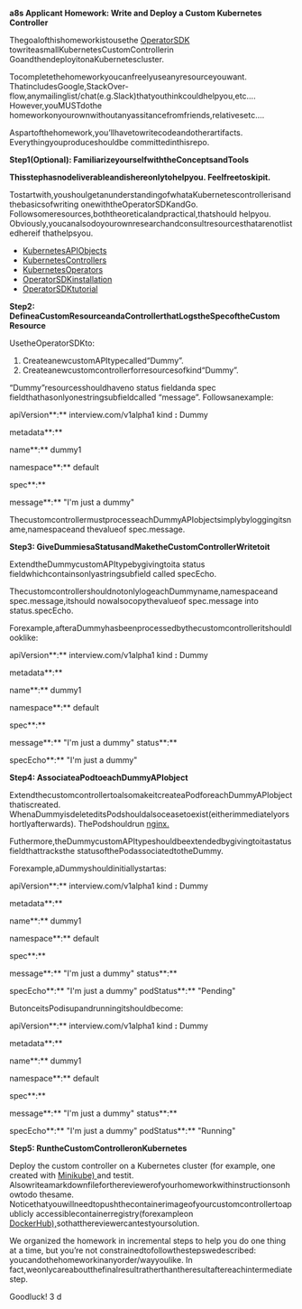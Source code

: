 **a8s Applicant Homework: Write and Deploy a Custom Kubernetes Controller**

Thegoalofthishomeworkistousethe [OperatorSDK ](https://github.com/operator-framework/operator-sdk)towriteasmallKubernetesCustomControllerin GoandthendeployitonaKubernetescluster.

Tocompletethehomeworkyoucanfreelyuseanyresourceyouwant. ThatincludesGoogle,StackOver- flow,anymailinglist/chat(e.g.Slack)thatyouthinkcouldhelpyou,etc…. However,youMUSTdothe homeworkonyourownwithoutanyassitancefromfriends,relativesetc….

Aspartofthehomework,you’llhavetowritecodeandotherartifacts. Everythingyouproduceshouldbe committedinthisrepo.

**Step1(Optional): FamiliarizeyourselfwiththeConceptsandTools**

**Thisstephasnodeliverableandishereonlytohelpyou. Feelfreetoskipit.**

Tostartwith,youshoulgetanunderstandingofwhataKubernetescontrollerisandthebasicsofwriting onewiththeOperatorSDKandGo. Followsomeresources,boththeoreticalandpractical,thatshould helpyou. Obviously,youcanalsodoyourownresearchandconsultresourcesthatarenotlistedhereif thathelpsyou.

- [KubernetesAPIObjects](https://kubernetes.io/docs/concepts/overview/working-with-objects/kubernetes-objects/)
- [KubernetesControllers](https://kubernetes.io/docs/concepts/architecture/controller/)
- [KubernetesOperators](https://kubernetes.io/docs/concepts/extend-kubernetes/operator/)
- [OperatorSDKinstallation](https://sdk.operatorframework.io/docs/installation/)
- [OperatorSDKtutorial](https://sdk.operatorframework.io/docs/building-operators/golang/tutorial/)

**Step2: DefineaCustomResourceandaControllerthatLogstheSpecoftheCustom Resource**

UsetheOperatorSDKto:

1. CreateanewcustomAPItypecalled“Dummy”.
1. Createanewcustomcontrollerforresourcesofkind“Dummy”.

“Dummy”resourcesshouldhaveno status fieldanda spec fieldthathasonlyonestringsubfieldcalled “message”. Followsanexample:

apiVersion**:** interview.com/v1alpha1 kind **:** Dummy

metadata**:**

name**:** dummy1

namespace**:** default

spec**:**

message**:** "I'm just a dummy"

ThecustomcontrollermustprocesseachDummyAPIobjectsimplybyloggingitsname,namespaceand thevalueof spec.message.

**Step3: GiveDummiesaStatusandMaketheCustomControllerWritetoit**

ExtendtheDummycustomAPItypebygivingtoita status fieldwhichcontainsonlyastringsubfield called specEcho.

ThecustomcontrollershouldnotonlylogeachDummyname,namespaceand spec.message,itshould nowalsocopythevalueof spec.message into status.specEcho.

Forexample,afteraDummyhasbeenprocessedbythecustomcontrolleritshouldlooklike:

apiVersion**:** interview.com/v1alpha1 kind **:** Dummy

metadata**:**

name**:** dummy1

namespace**:** default

spec**:**

message**:** "I'm just a dummy" status**:**

specEcho**:** "I'm just a dummy"

**Step4: AssociateaPodtoeachDummyAPIobject**

ExtendthecustomcontrollertoalsomakeitcreateaPodforeachDummyAPIobjectthatiscreated. WhenaDummyisdeleteditsPodshouldalsoceasetoexist(eitherimmediatelyorshortlyafterwards). ThePodshouldrun [nginx.](https://hub.docker.com/_/nginx)

Futhermore,theDummycustomAPItypeshouldbeextendedbygivingtoitastatusfieldthattracksthe statusofthePodassociatedtotheDummy.

Forexample,aDummyshouldinitiallystartas:

apiVersion**:** interview.com/v1alpha1 kind **:** Dummy

metadata**:**

name**:** dummy1

namespace**:** default

spec**:**

message**:** "I'm just a dummy" status**:**

specEcho**:** "I'm just a dummy" podStatus**:** "Pending"

ButonceitsPodisupandrunningitshouldbecome:

apiVersion**:** interview.com/v1alpha1 kind **:** Dummy

metadata**:**

name**:** dummy1

namespace**:** default

spec**:**

message**:** "I'm just a dummy" status**:**

specEcho**:** "I'm just a dummy" podStatus**:** "Running"

**Step5: RuntheCustomControlleronKubernetes**

Deploy the custom controller on a Kubernetes cluster (for example, one created with [Minikube) ](https://minikube.sigs.k8s.io/docs/start/)and testit. Alsowriteamarkdownfileforthereviewerofyourhomeworkwithinstructionsonhowtodo thesame. Noticethatyouwillneedtopushthecontainerimageofyourcustomcontrollertoapublicly accessiblecontainerregistry(forexampleon [DockerHub),](https://hub.docker.com/)sothatthereviewercantestyoursolution.

We organized the homework in incremental steps to help you do one thing at a time, but you’re not constrainedtofollowthestepswedescribed: youcandothehomeworkinanyorder/wayyoulike. In fact,weonlycareaboutthefinalresultratherthantheresultaftereachintermediatestep.

Goodluck!
3
d
